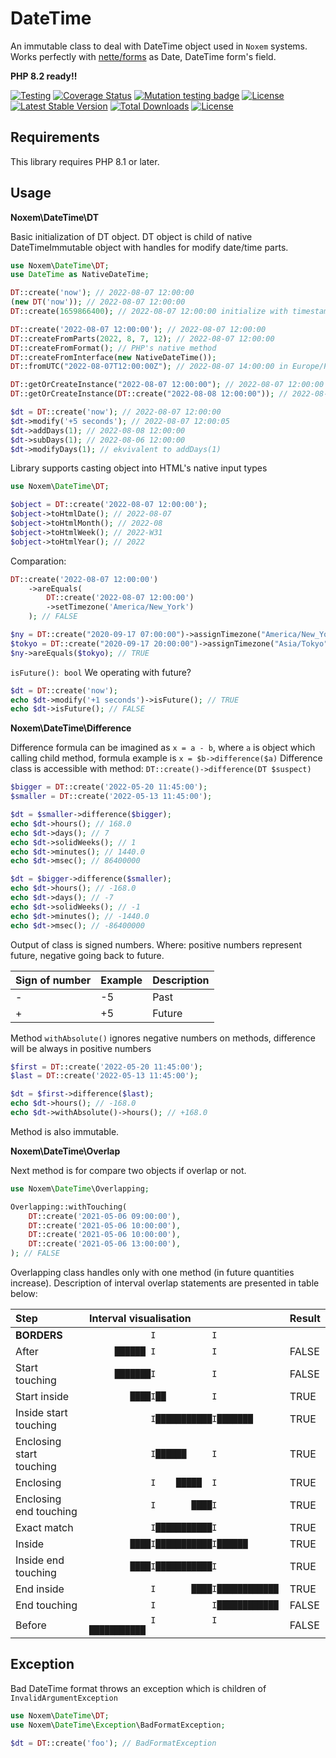 # DateTime
An immutable class to deal with DateTime object used in `Noxem` systems. Works perfectly with [nette/forms](https://github.com/nette/forms) as Date, DateTime form's field. 

**PHP 8.2 ready!!**

[![Testing](https://badgen.net/github/checks/nxmcz/date-time/main?cache=300)](https://github.com/nxmcz/date-time/actions)
[![Coverage Status](https://coveralls.io/repos/github/nxmcz/date-time/badge.svg?branch=main)](https://coveralls.io/github/nxmcz/date-time?branch=main)
[![Mutation testing badge](https://img.shields.io/endpoint?style=flat&url=https%3A%2F%2Fbadge-api.stryker-mutator.io%2Fgithub.com%2Fnxmcz%2Fdate-time%2Fmain)](https://dashboard.stryker-mutator.io/reports/github.com/nxmcz/date-time/main)
[![License](https://img.shields.io/badge/license-MIT-blue.svg)](https://github.com/nxmcz/date-time/blob/main/LICENSE)
[![Latest Stable Version](http://poser.pugx.org/nxmcz/date-time/v)](https://packagist.org/packages/nxmcz/date-time)
[![Total Downloads](http://poser.pugx.org/nxmcz/date-time/downloads)](https://packagist.org/packages/nxmcz/date-time)
[![License](http://poser.pugx.org/nxmcz/date-time/license)](https://packagist.org/packages/nxmcz/date-time)

Requirements
------------
This library requires PHP 8.1 or later.

Usage
-----

**Noxem\DateTime\DT**

Basic initialization of DT object. DT object is child of native DateTimeImmutable object with handles for modify date/time parts.

```php
use Noxem\DateTime\DT;
use DateTime as NativeDateTime; 

DT::create('now'); // 2022-08-07 12:00:00
(new DT('now')); // 2022-08-07 12:00:00
DT::create(1659866400); // 2022-08-07 12:00:00 initialize with timestamp

DT::create('2022-08-07 12:00:00'); // 2022-08-07 12:00:00
DT::createFromParts(2022, 8, 7, 12); // 2022-08-07 12:00:00
DT::createFromFormat(); // PHP's native method
DT::createFromInterface(new NativeDateTime()); 
DT::fromUTC("2022-08-07T12:00:00Z"); // 2022-08-07 14:00:00 in Europe/Prague

DT::getOrCreateInstance("2022-08-07 12:00:00"); // 2022-08-07 12:00:00
DT::getOrCreateInstance(DT::create("2022-08-08 12:00:00")); // 2022-08-08 12:00:00

$dt = DT::create('now'); // 2022-08-07 12:00:00
$dt->modify('+5 seconds'); // 2022-08-07 12:00:05
$dt->addDays(1); // 2022-08-08 12:00:00
$dt->subDays(1); // 2022-08-06 12:00:00
$dt->modifyDays(1); // ekvivalent to addDays(1)
```
Library supports casting object into HTML's native input types

```php
use Noxem\DateTime\DT;

$object = DT::create('2022-08-07 12:00:00');
$object->toHtmlDate(); // 2022-08-07
$object->toHtmlMonth(); // 2022-08
$object->toHtmlWeek(); // 2022-W31
$object->toHtmlYear(); // 2022
```

Comparation:
```php
DT::create('2022-08-07 12:00:00')
    ->areEquals(
        DT::create('2022-08-07 12:00:00')
        ->setTimezone('America/New_York')
    ); // FALSE

$ny = DT::create("2020-09-17 07:00:00")->assignTimezone("America/New_York");
$tokyo = DT::create("2020-09-17 20:00:00")->assignTimezone("Asia/Tokyo");
$ny->areEquals($tokyo); // TRUE
```
`isFuture(): bool` We operating with future? 
```php
$dt = DT::create('now');
echo $dt->modify('+1 seconds')->isFuture(); // TRUE
echo $dt->isFuture(); // FALSE
```
**Noxem\DateTime\Difference**

Difference formula can be imagined as `x = a - b`, where `a` is object which calling child method, formula example is `x = $b->difference($a)`
Difference class is accessible with method: 
`DT::create()->difference(DT $suspect)`
```php
$bigger = DT::create('2022-05-20 11:45:00');
$smaller = DT::create('2022-05-13 11:45:00');

$dt = $smaller->difference($bigger);
echo $dt->hours(); // 168.0
echo $dt->days(); // 7
echo $dt->solidWeeks(); // 1
echo $dt->minutes(); // 1440.0
echo $dt->msec(); // 86400000

$dt = $bigger->difference($smaller);
echo $dt->hours(); // -168.0
echo $dt->days(); // -7
echo $dt->solidWeeks(); // -1
echo $dt->minutes(); // -1440.0
echo $dt->msec(); // -86400000
```
Output of class is signed numbers. Where: positive numbers represent future, negative going back to future.

| Sign of number | Example | Description |
|----------------|---------|-------------|
| -              | -5      | Past        |
| +              | +5      | Future      |

Method `withAbsolute()` ignores negative numbers on methods, difference will be always in positive numbers
```php
$first = DT::create('2022-05-20 11:45:00');
$last = DT::create('2022-05-13 11:45:00');

$dt = $first->difference($last);
echo $dt->hours(); // -168.0
echo $dt->withAbsolute()->hours(); // +168.0
```
Method is also immutable.

**Noxem\DateTime\Overlap**

Next method is for compare two objects if overlap or not.

```php
use Noxem\DateTime\Overlapping;

Overlapping::withTouching(
    DT::create('2021-05-06 09:00:00'),
    DT::create('2021-05-06 10:00:00'),
    DT::create('2021-05-06 10:00:00'),
    DT::create('2021-05-06 13:00:00'),
); // FALSE
```
Overlapping class handles only with one method (in future quantities increase). Description of interval overlap statements are presented in table below:

| Step                     | Interval visualisation                    | Result |
|:-------------------------|:------------------------------------------|:-------|
| **BORDERS**              | `            I           I            `   |        |
| After                    | `     ██████ I           I            `   | FALSE  |
| Start touching           | `     ███████I           I            `   | FALSE  |
| Start inside             | `        ████I██         I            `   | TRUE   |
| Inside start touching    | `            I███████████I███████     `   | TRUE   |
| Enclosing start touching | `            I██████     I            `   | TRUE   |
| Enclosing                | `            I    █████  I            `   | TRUE   |
| Enclosing end touching   | `            I       ████I            `   | TRUE   |
| Exact match              | `            I███████████I            `   | TRUE   |
| Inside                   | `        ████I███████████I██████      `   | TRUE   |
| Inside end touching      | `        ████I███████████I            `   | TRUE   |
| End inside               | `            I       ████I████████████`   | TRUE   |
| End touching             | `            I           I████████████`   | FALSE  |
| Before                   | `            I           I  ███████████`  | FALSE  |



Exception
---------
Bad DateTime format throws an exception which is children of `InvalidArgumentException`

```php
use Noxem\DateTime\DT;
use Noxem\DateTime\Exception\BadFormatException;

$dt = DT::create('foo'); // BadFormatException
```
